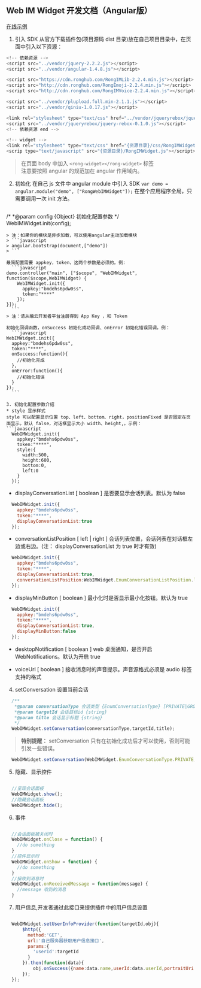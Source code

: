 ## Web IM Widget 开发文档（Angular版）
[在线示例](http://web.hitalk.im/widget/web/)  

1. 引入 SDK
从官方下载插件包(项目源码 dist 目录)放在自己项目目录中，在页面中引入以下资源：  
  ```javascript
  <!-- 依赖资源 -->
  <script src="../vendor/jquery-2.2.2.js"></script>
  <script src="../vendor/angular-1.4.8.js"></script>

  <script src="https://cdn.ronghub.com/RongIMLib-2.2.4.min.js"></script>
  <script src="http://cdn.ronghub.com/RongEmoji-2.2.4.min.js"></script>
  <script src="http://cdn.ronghub.com/RongIMVoice-2.2.4.min.js"></script>

  <script src="../vendor/plupload.full.min-2.1.1.js"></script>
  <script src="../vendor/qiniu-1.0.17.js"></script>

  <link rel="stylesheet" type="text/css" href="../vendor/jqueryrebox/jquery-rebox-0.1.0.css"/>
  <script src="../vendor/jqueryrebox/jquery-rebox-0.1.0.js"></script>
  <!-- 依赖资源 end -->

  <!-- widget -->
  <link rel="stylesheet" type="text/css" href="{资源目录}/css/RongIMWidget.css"/>
  <scrip type="text/javascript" src="{资源目录}/RongIMWidget.js"></script>
  ``` 
> 在页面 body 中加入 `<rong-widget></rong-widget>` 标签  
> 注意要按照 angular 的规范加在 angular 作用域内。  

2. 初始化
在自己 js 文件中 angular module 中引入 SDK `var demo = angular.module("demo", ["RongWebIMWidget"]);`
在整个应用程序全局，只需要调用一次 init 方法。
	```javascript
  /*
   *@param config {Object} 初始化配置参数
   */  
  WebIMWidget.init(config);  
  ```
> 注：如果你的模块是异步加载，可以使用angular主动加载模块  
> ```javascript
> angular.bootstrap(document,["demo"])
> ```  

  最简配置需要 appkey，token，这两个参数是必须的。例:
	```javascript
  demo.controller("main", ["$scope", "WebIMWidget", function($scope,WebIMWidget) {
      WebIMWidget.init({
        appkey:"bmdehs6pdw0ss",
        token:"****"
      });
  }]);
	```
> 注：请从融云开发者平台注册得到 App Key ，和 Token

 初始化回调函数，onSuccess 初始化成功回调、onError 初始化错误回调。例：
	```javascript
  WebIMWidget.init({
    appkey:"bmdehs6pdw0ss",
    token:"****",
    onSuccess:function(){
      //初始化完成
    },
    onError:function(){
      //初始化错误
    }
  });
	```

3. 初始化配置参数介绍  
  * style 显示样式  
  style 可以配置显示位置 top、left、bottom、right，positionFixed 是否固定在页面显示。默认 false，对话框显示大小 width、height,。示例：  
  ```javascript
    WebIMWidget.init({
      appkey:"bmdehs6pdw0ss",
      token:"****",
      style:{
        width:500,
        height:600,
        bottom:0,
        left:0
      }
    });
  ```
  * displayConversationList [ boolean ] 是否要显示会话列表。默认为 false
  ```javascript
    WebIMWidget.init({
      appkey:"bmdehs6pdw0ss",
      token:"****",
      displayConversationList:true
    });
  ```
  * conversationListPosition [ left | right ] 会话列表位置，会话列表在对话框左边或右边。(注： displayConversationList 为 true 时才有效)
  ```javascript
    WebIMWidget.init({
      appkey:"bmdehs6pdw0ss",
      token:"****",
      displayConversationList:true,
      conversationListPosition:WebIMWidget.EnumConversationListPosition.left
    });
  ```
  * displayMinButton [ boolean ] 最小化时是否显示最小化按钮。默认为 true
  ```javascript
    WebIMWidget.init({
      appkey:"bmdehs6pdw0ss",
      token:"****",
      displayConversationList:true,
      displayMinButton:false
    });
  ```
  * desktopNotification [ boolean ] web 桌面通知，是否开启 WebNotifications。默认为开启 true  

  * voiceUrl [ boolean ] 接收消息时的声音提示。声音源格式必须是 audio 标签支持的格式  
4. setConversation 设置当前会话  
  ```javascript
    /**
     *@param conversationType 会话类型 {EnumConversationType} [PRIVATE|GROUP……]
     *@param targetId 会话目标id {string}
     *@param title 会话显示标题 {string}
     */
    WebIMWidget.setConversation(conversationType,targetId,title);
  ```
  >**特别提醒：** setConversation 只有在初始化成功后才可以使用，否则可能引发一些错误。

  ```javascript
    WebIMWidget.setConversation(WebIMWidget.EnumConversationType.PRIVATE,"x001","张三");
  ```  
5. 隐藏、显示控件  
  ```javascript  

  	//呈现会话面板
  	WebIMWidget.show();
  	//隐藏会话面板
  	WebIMWidget.hide();
  ```
6. 事件  
  ```javascript  

    //会话面板被关闭时
    WebIMWidget.onClose = function() {
      //do something
    }
    //控件显示时
    WebIMWidget.onShow = function) {
      //do something
    }
    //接收到消息时
    WebIMWidget.onReceivedMessage = function(message) {
      //message 收到的消息
    }
  ```
7. 用户信息,开发者通过此接口来提供插件中的用户信息设置   
```javascript  

  WebIMWidget.setUserInfoProvider(function(targetId,obj){
      $http({
        method:'GET',
        url:'自己服务器获取用户信息接口',
        params:{
          'userId':targetId
        }
      }).then(function(data){
          obj.onSuccess({name:data.name,userId:data.userId,portraitUri:data.portraitUri});
      });
  });
```

